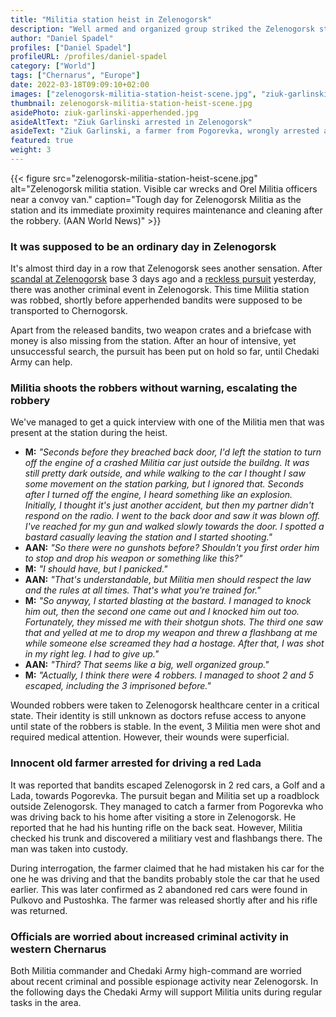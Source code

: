 ```yaml
---
title: "Militia station heist in Zelenogorsk"
description: "Well armed and organized group striked the Zelenogorsk station this morning"
author: "Daniel Spadel"
profiles: ["Daniel Spadel"]
profileURL: /profiles/daniel-spadel
category: ["World"]
tags: ["Chernarus", "Europe"]
date: 2022-03-18T09:09:10+02:00
images: ["zelenogorsk-militia-station-heist-scene.jpg", "ziuk-garlinski-apperhended.jpg"]
thumbnail: zelenogorsk-militia-station-heist-scene.jpg
asidePhoto: ziuk-garlinski-apperhended.jpg
asideAltText: "Ziuk Garlinski arrested in Zelenogorsk"
asideText: "Ziuk Garlinski, a farmer from Pogorevka, wrongly arrested and released shortly after"
featured: true
weight: 3
---
```


{{< figure src="zelenogorsk-militia-station-heist-scene.jpg" alt="Zelenogorsk militia station. Visible car wrecks and Orel Militia officers near a convoy van." caption="Tough day for Zelenogorsk Militia as the station and its immediate proximity requires maintenance and cleaning after the robbery. (AAN World News)" >}}

### It was supposed to be an ordinary day in Zelenogorsk

It's almost third day in a row that Zelenogorsk sees another sensation. After [scandal at Zelenogorsk](/articles/chernarus/2022/03/long-train-scandal) base 3 days ago and a [reckless pursuit](/articles/chernarus/2022/03/chase-in-zelenogorsk-thieves-apprehended) yesterday, there was another criminal event in Zelenogorsk. This time Militia station was robbed, shortly before apperhended bandits were supposed to be transported to Chernogorsk.

Apart from the released bandits, two weapon crates and a briefcase with money is also missing from the station. After an hour of intensive, yet unsuccessful search, the pursuit has been put on hold so far, until Chedaki Army can help.

### Militia shoots the robbers without warning, escalating the robbery

We've managed to get a quick interview with one of the Militia men that was present at the station during the heist.

- **M:** *"Seconds before they breached back door, I'd left the station to turn off the engine of a crashed Militia car just outside the buildng. It was still pretty dark outside, and while walking to the car I thought I saw some movement on the station parking, but I ignored that. Seconds after I turned off the engine, I heard something like an explosion. Initially, I thought it's just another accident, but then my partner didn't respond on the radio. I went to the back door and saw it was blown off. I've reached for my gun and walked slowly towards the door. I spotted a bastard casually leaving the station and I started shooting."*
- **AAN:** *"So there were no gunshots before? Shouldn't you first order him to stop and drop his weapon or something like this?"*
- **M:** *"I should have, but I panicked."*
- **AAN:** *"That's understandable, but Militia men should respect the law and the rules at all times. That's what you're trained for."*
- **M:** *"So anyway, I started blasting at the bastard. I managed to knock him out, then the second one came out and I knocked him out too. Fortunately, they missed me with their shotgun shots. The third one saw that and yelled at me to drop my weapon and threw a flashbang at me while someone else screamed they had a hostage. After that, I was shot in my right leg. I had to give up."*
- **AAN:** *"Third? That seems like a big, well organized group."*
- **M:** *"Actually, I think there were 4 robbers. I managed to shoot 2 and 5 escaped, including the 3 imprisoned before."*

Wounded robbers were taken to Zelenogorsk healthcare center in a critical state. Their identity is still unknown as doctors refuse access to anyone until state of the robbers is stable. In the event, 3 Militia men were shot and required medical attention. However, their wounds were superficial.

### Innocent old farmer arrested for driving a red Lada

It was reported that bandits escaped Zelenogorsk in 2 red cars, a Golf and a Lada, towards Pogorevka. The pursuit began and Militia set up a roadblock outside Zelenogorsk. They managed to catch a farmer from Pogorevka who was driving back to his home after visiting a store in Zelenogorsk. He reported that he had his hunting rifle on the back seat. However, Militia checked his trunk and discovered a militiary vest and flashbangs there. The man was taken into custody.

During interrogation, the farmer claimed that he had mistaken his car for the one he was driving and that the bandits probably stole the car that he used earlier. This was later confirmed as 2 abandoned red cars were found in Pulkovo and Pustoshka. The farmer was released shortly after and his rifle was returned.

### Officials are worried about increased criminal activity in western Chernarus

Both Militia commander and Chedaki Army high-command are worried about recent criminal and possible espionage activity near Zelenogorsk. In the following days the Chedaki Army will support Militia units during regular tasks in the area.
